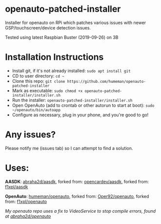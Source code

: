 # openauto-patched-installer
Installer for openauto on RPi which patches various issues with newer GSP/touchscreen/device detection issues.

Tested using latest Raspbian Buster (2019-09-26) on 3B

# Installation Instructions
* Install git, if it's not already installed: `sudo apt install git`
* CD to user directory: `cd ~`
* Clone this repo: `git clone https://github.com/humeman/openauto-patched-installer`
* Mark as executable: `sudo chmod +x openauto-patched-installer/installer.sh`
* Run the installer: `openauto-patched-installer/installer.sh`
* Open OpenAuto (add to crontab or other autorun to start at boot): `sudo ~/openauto/bin/autoapp`
* Configure as necessary, plug in your phone, and you're good to go!

# Any issues?
Please notify me (issues tab) so I can attempt to find a solution.

# Uses:
**AASDK**: [abraha2d/aasdk](https://github.com/abraha2d/aasdk), forked from: [opencardev/aasdk](https://github.com/opencardev/aasdk), forked from: [f1xpl/aasdk](https://github.com/f1xpl/aasdk)

**OpenAuto**: [humeman/openauto](https://github.com/humeman/openauto), forked from: [Oper92/openauto](https://github.com/Oper92/openauto), forked from: [f1xpl/openauto](https://github.com/f1xpl/openauto)

*My openauto repo uses a fix to VideoService to stop compile errors, found at [abraha2d/openauto](https://github.com/abraha2d/openauto)*
